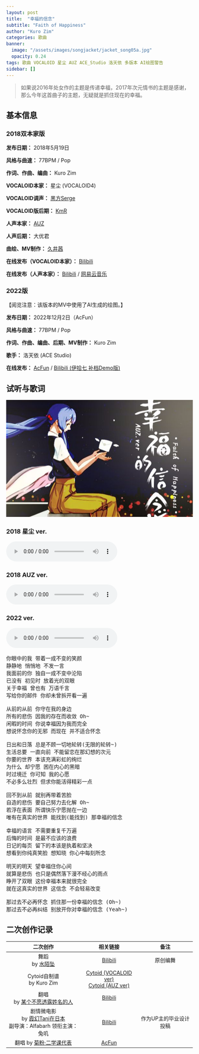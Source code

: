 ```yaml
---
layout: post
title:  "幸福的信念"
subtitle: "Faith of Happiness"
author: "Kuro Zim"
categories: 歌曲
banner: 
  image: "/assets/images/songjacket/jacket_song05a.jpg"
  opacity: 0.24
tags: 歌曲 VOCALOID 星尘 AUZ ACE_Studio 洛天依 多版本 AI绘图警告
sidebar: []
---
```


> 如果说2016年处女作的主题是传递幸福，2017年次元情书的主题是感谢，那么今年这首曲子的主题，无疑就是抓住现在的幸福。

## 基本信息

### 2018双本家版

**发布日期：** 2018年5月19日

**风格与曲速：** 77BPM / Pop

**作词、作曲、编曲：** Kuro Zim

**VOCALOID本家：** 星尘 (VOCALOID4)

**VOCALOID调声：** [黑方Serge](https://space.bilibili.com/448500)

**VOCALOID版后期：** [KmR](https://space.bilibili.com/802881)

**人声本家：** [AUZ](https://space.bilibili.com/8064923)

**人声后期：** 大优君

**曲绘、MV制作：** [久井茜](https://space.bilibili.com/3435572)

**在线发布（VOCALOID本家）：** [Bilibili](https://www.bilibili.com/video/av23611305)

**在线发布（人声本家）：** [Bilibili](https://www.bilibili.com/video/BV1tp411d7p5) / [网易云音乐](https://music.163.com/song?id=563912845)

### 2022版

【阅览注意：该版本的MV中使用了AI生成的绘图。】

**发布日期：** 2022年12月2日（AcFun）

**风格与曲速：** 77BPM / Pop

**作词、作曲、编曲、后期、MV制作：** Kuro Zim

**歌手：** 洛天依 (ACE Studio)

**在线发布：** [AcFun](https://www.acfun.cn/v/ac40004919) / [Bilibili (伊拾七 补档Demo版)](https://www.bilibili.com/video/BV14u411x7uG)

## 试听与歌词

![这是图片](/assets/images/songjacket/jacket_song05b.jpg)

### 2018 星尘 ver.

<audio controls><source src="/assets/audio/song05v18sd.mp3" type="audio/mp3"></audio>

### 2018 AUZ ver.

<audio controls><source src="/assets/audio/song05v18auz.mp3" type="audio/mp3"></audio>

### 2022 ver.

<audio controls><source src="/assets/audio/song05v22.mp3" type="audio/mp3"></audio>

<pre>
你眼中的我 带着一成不变的笑颜
静静地 悄悄地 不发一言
我面前的你 独自一成不变中沦陷
已没有 初见时 放着光的双眼
关于幸福 曾也有 万语千言
写给你的邮件 你却未曾拆开看一遍

从前的从前 你守在我的身边
所有的悲伤 因我的存在而收敛 Oh~
闲暇的时间 你说幸福因为我而完全
想说怀念你的无邪 而现在 并不适合怀念

日出和日落 总是不顾一切地轮转(无限的轮转~)
生活总要 一直向前 不能留恋在那幻想的次元
你要的世界 本该充满彩虹的绚烂
为什么 却宁愿 困在内心的黑暗
时过境迁 你可知 我的心愿
不必多么壮烈 但求你能活得精彩一点

回不到从前 就别再带着苦脸
自造的悲伤 要自己努力去化解 Oh~
若浮在表面 所谓快乐宁愿抛在一边
唯有在真实的世界 能找到(能找到) 那幸福的信念

幸福的语言 不需要重复千万遍
后悔的时间 是最不应该的浪费
日记的每页 留下的本该是执着和坚决
想看到你纯真笑脸 想知晓 你心中每刻所念

明天的明天 望幸福住你心间
就算是悲伤 也只是偶然落下漫不经心的雨点
睁开了双眼 这份幸福本来就很完全
就在这真实的世界 这信念 不会轻易改变

那过去不必再怀念 抓住那一份幸福的信念 (Oh~)
那过去不必再纠结 别放开你对幸福的信念 (Yeah~)
</pre>

## 二次创作记录

| 二次创作 | 相关链接 | 备注 |
| :--: | :--: | :--: |
| 舞蹈<br>by [水陌坠](https://space.bilibili.com/1502603) | [Bilibili](https://www.bilibili.com/video/BV19p411d7df) | 原创编舞 |
| Cytoid自制谱<br>by Kuro Zim | [Cytoid (VOCALOID ver)](https://cytoid.io/levels/faithofhappiness)<br>[Cytoid (AUZ ver)](https://cytoid.io/levels/foh.vocalistfull)
| 翻唱<br>by [某个不愿透露姓名的人](https://www.acfun.cn/u/684188) | [Bilibili](https://www.bilibili.com/video/BV12t411D7nM) |  |
| 剧情微电影<br>by [霞幻Tani在日本](https://space.bilibili.com/16510497)<br>副导演：Alfabarh      领衔主演：兔叽 | [Bilibili](https://www.bilibili.com/video/BV1kx41197xf) | 作为UP主的毕业设计投稿 |
| 翻唱 by [菊粉·二学课代表](https://www.acfun.cn/u/684188) | [AcFun](https://www.acfun.cn/v/ac44617401) | |
